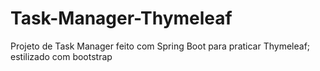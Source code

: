 # Task-Manager-Thymeleaf
Projeto de Task Manager feito com Spring Boot para praticar Thymeleaf; estilizado com bootstrap
